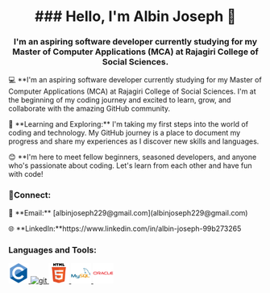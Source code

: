 <h1 align="center">### Hello, I'm Albin Joseph 👋</h1>
<h3 align="center">I'm an aspiring software developer 
  currently studying for my Master of Computer Applications (MCA) at Rajagiri College of Social Sciences.</h3>

<p align="left">💻 **I'm an aspiring software developer currently studying for my Master of Computer Applications (MCA) at Rajagiri College of Social Sciences. I'm at the beginning of my coding journey and excited to learn, grow, and collaborate with the amazing GitHub community.</p>
<p align="left">🌱 **Learning and Exploring:** I'm taking my first steps into the world of coding and technology. My GitHub journey is a place to document my progress and share my experiences as I discover new skills and languages.</p>
<p align="left">😊 **I'm here to meet fellow beginners, seasoned developers, and anyone who's passionate about coding. Let's learn from each other and have fun with code!</p>
  
<h3 align="left">🤝Connect: </h3>
<p align="left">📧 **Email:** [albinjoseph229@gmail.com](albinjoseph229@gmail.com)</p>
<p align="left">🌐 **LinkedIn:**https://www.linkedin.com/in/albin-joseph-99b273265</p>


<h3 align="left">Languages and Tools:</h3>
<p align="left"> <a href="https://www.cprogramming.com/" target="_blank" rel="noreferrer"> <img src="https://raw.githubusercontent.com/devicons/devicon/master/icons/c/c-original.svg" alt="c" width="40" height="40"/> </a> <a href="https://git-scm.com/" target="_blank" rel="noreferrer"> <img src="https://www.vectorlogo.zone/logos/git-scm/git-scm-icon.svg" alt="git" width="40" height="40"/> </a> <a href="https://www.w3.org/html/" target="_blank" rel="noreferrer"> <img src="https://raw.githubusercontent.com/devicons/devicon/master/icons/html5/html5-original-wordmark.svg" alt="html5" width="40" height="40"/> </a> <a href="https://www.mysql.com/" target="_blank" rel="noreferrer"> <img src="https://raw.githubusercontent.com/devicons/devicon/master/icons/mysql/mysql-original-wordmark.svg" alt="mysql" width="40" height="40"/> </a> <a href="https://www.oracle.com/" target="_blank" rel="noreferrer"> <img src="https://raw.githubusercontent.com/devicons/devicon/master/icons/oracle/oracle-original.svg" alt="oracle" width="40" height="40"/> </a> </p>


